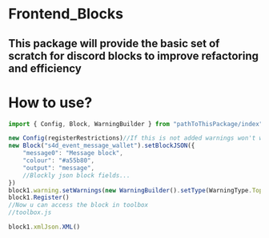# Frontend_Blocks
## This package will provide the basic set of scratch for discord blocks to improve refactoring and efficiency


# How to use?

```ts
import { Config, Block, WarningBuilder } from "pathToThisPackage/index"

new Config(registerRestrictions)//If this is not added warnings won't work for blocks
new Block("s4d_event_message_wallet").setBlockJSON({
    "message0": "Message block",
    "colour": "#a55b80",
    "output": "message",
    //Blockly json block fields...
})
block1.warning.setWarnings(new WarningBuilder().setType(WarningType.TopLevelParent).setMessage("This block belongs to message event").setTypes("s4d_on_message"))
block1.Register()
//Now u can access the block in toolbox
//toolbox.js

block1.xmlJson.XML()
```